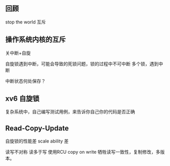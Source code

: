 ## 回顾
stop the world 互斥

## 操作系统内核的互斥

关中断+自旋

自旋锁遇到中断，可能会导致的死锁问题，锁的过程中不可中断
多个锁，遇到中断

中断状态何处保存？

## xv6 自旋锁
复杂系统中，自己编写测试用例，来告诉你自己你的代码是否正确

## Read-Copy-Update
自旋锁的性能差 scale ability 差

读写不对称
读多于写
使用RCU
copy on write
牺牲读写一致性，复制修改，多版本。